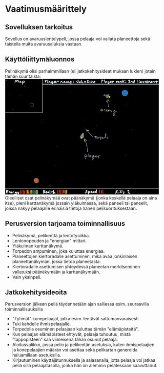 # Vaatimusmäärittely

## Sovelluksen tarkoitus

Sovellus on avaruuslentelypeli, jossa pelaaja voi vallata planeettoja sekä taistella muita avaruusaluksia vastaan.

## Käyttöliittymäluonnos

Pelinäkymä olisi parhaimmillaan (eli jatkokehitysideat mukaan lukien) jotain tämän suuntaista:
<img src="https://github.com/Jakoviz/ot-harjoitustyo/blob/master/dokumentaatio/Pelinakyma.jpg">
Oleelliset osat pelinäkymää ovat päänäkymä (jonka keskellä pelaaja on aina itse), pieni karttanäkymä jossain yläkulmassa, sekä paneeli tai paneelit, joissa näkyy pelaajalle erinäisiä tietoja hänen pelisuorituksestaan.

## Perusversion tarjoama toiminnallisuus
- Pelinäkymä, pelikenttä ja lentofysiikka.
- Lentonopeuden ja "energian" mittari.
- Yläkulman karttanäkymä.
- Torpedon ampuminen, joka kuluttaa energiaa.
- Planeettojen kiertoradalle asettuminen, mikä avaa jonkinlaisen planeettanäkymän, jossa tietoa planeetasta.
- Kiertoradalle asettumisen yhteydessä planeetan merkitseminen vallatuksi päänäkymään ja karttanäkymään.
- Vain yksinpeli.

## Jatkokehitysideoita

Perusversion jälkeen peliä täydennetään ajan salliessa esim. seuraavilla toiminnallisuuksilla
- "Tyhmät" konepelaajat, jotka esim. lentävät sattumanvaraisesti. 
- Tuki kahdelle ihmispelaajalle. 
- Torpedolla osuminen pelaajaan kuluttaa tämän "elämäpisteitä".
- Kun pelaajan elämäpisteet ehtyvät, pelaaja tuhoutuu, mistä "tappopisteen" saa viimeisenä tähän osunut pelaaja.
- Aloitusvalikko, jossa pelin ja pelikentän asetuksia, kuten ihmispelaajien ja konepelaajien määrän voi asettaa sekä pelikartan generoida haluamillaan asetuksilla.
- Kirjautuminen käyttäjätunnuksella ja salasanalla, jotta pelaaja voi jatkaa peliä sillä pelaajatasolla, jonka hän on aiemmin pelatessaan saavuttanut.
